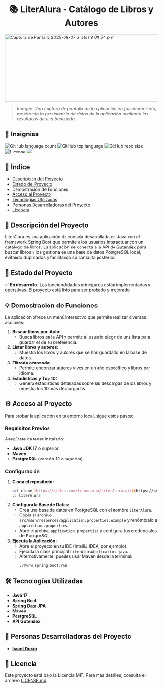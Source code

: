 <h1 align="center"> 📚 LiterAlura - Catálogo de Libros y Autores </h1>

<img width="846" height="222" alt="Captura de Pantalla 2025-08-07 a la(s) 8 08 54 p m" src="https://github.com/user-attachments/assets/6a9f8d7b-d33c-451e-8850-e0afdd664853" />

> *Imagen: Una captura de pantalla de la aplicación en funcionamiento, mostrando la persistencia de datos de la aplicación mediante los resultados de una búsqueda.*

## 🚀 Insignias

![GitHub language count](https://img.shields.io/github/languages/count/isradu/LiterAlura)
![GitHub top language](https://img.shields.io/github/languages/top/isradu/LiterAlura)
![GitHub repo size](https://img.shields.io/github/repo-size/isradu/LiterAlura)
![License](https://img.shields.io/github/license/isradu/LiterAlura)
<img src="https://img.shields.io/badge/STATUS-EN%20DESAROLLO-green">




## 📖 Índice
- [Descripción del Proyecto](#descripción-del-proyecto)
- [Estado del Proyecto](#estado-del-proyecto)
- [Demostración de Funciones](#demostración-de-funciones)
- [Acceso al Proyecto](#acceso-al-proyecto)
- [Tecnologías Utilizadas](#tecnologías-utilizadas)
- [Personas Desarrolladoras del Proyecto](#personas-desarrolladoras-del-proyecto)
- [Licencia](#licencia)




## 📝 Descripción del Proyecto

LiterAlura es una aplicación de consola desarrollada en Java con el framework Spring Boot que permite a los usuarios interactuar con un catálogo de libros. La aplicación se conecta a la API de [Gutendex](https://gutendex.com/) para buscar libros y los gestiona en una base de datos PostgreSQL local, evitando duplicados y facilitando su consulta posterior.

## 🚧 Estado del Proyecto
✅ **En desarrollo.** Las funcionalidades principales están implementadas y operativas. El proyecto está listo para ser probado y mejorado.




## 💡 Demostración de Funciones

La aplicación ofrece un menú interactivo que permite realizar diversas acciones:

1.  **Buscar libros por título:**
    * Busca libros en la API y permite al usuario elegir de una lista para guardar el de su preferencia.
2.  **Listar libros y autores:**
    * Muestra los libros y autores que se han guardado en la base de datos.
3.  **Filtrado avanzado:**
    * Permite encontrar autores vivos en un año específico y libros por idioma.
4.  **Estadísticas y Top 10:**
    * Genera estadísticas detalladas sobre las descargas de los libros y muestra los 10 más descargados.




## ⚙️ Acceso al Proyecto

Para probar la aplicación en tu entorno local, sigue estos pasos:

### Requisitos Previos
Asegúrate de tener instalado:
- **Java JDK 17** o superior.
- **Maven**.
- **PostgreSQL** (versión 12 o superior).




### Configuración
1.  **Clona el repositorio:**
    ```bash
    git clone [https://github.com/tu-usuario/literAlura.git](https://github.com/tu-usuario/literAlura.git)
    cd literAlura
    ```
2.  **Configura la Base de Datos:**
    - Crea una base de datos en PostgreSQL con el nombre `literAlura`.
    - Copia el archivo `src/main/resources/application.properties.example` y renómbralo a `application.properties`.
    - Abre el archivo `application.properties` y configura tus credenciales de PostgreSQL.
3.  **Ejecuta la Aplicación:**
    - Abre el proyecto en tu IDE (IntelliJ IDEA, por ejemplo).
    - Ejecuta la clase principal `LiterAluraApplication.java`.
    - Alternativamente, puedes usar Maven desde la terminal:
        ```bash
        ./mvnw spring-boot:run
        ```



## 🛠️ Tecnologías Utilizadas

- **Java 17**
- **Spring Boot**
- **Spring Data JPA**
- **Maven**
- **PostgreSQL**
- **API Gutendex**



## 👥 Personas Desarrolladoras del Proyecto
- **[Israel Durán](https://github.com/Isradu)**

## 📜 Licencia
Este proyecto está bajo la Licencia MIT. Para más detalles, consulta el archivo [LICENSE.md](LICENSE.md).
